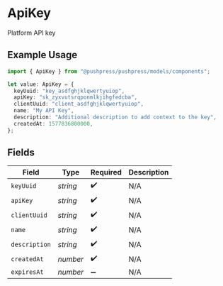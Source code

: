 # ApiKey

Platform API key

## Example Usage

```typescript
import { ApiKey } from "@pushpress/pushpress/models/components";

let value: ApiKey = {
  keyUuid: "key_asdfghjklqwertyuiop",
  apiKey: "sk_zyxvutsrqponmlkjihgfedcba",
  clientUuid: "client_asdfghjklqwertyuiop",
  name: "My API Key",
  description: "Additional description to add context to the key",
  createdAt: 1577836800000,
};
```

## Fields

| Field              | Type               | Required           | Description        |
| ------------------ | ------------------ | ------------------ | ------------------ |
| `keyUuid`          | *string*           | :heavy_check_mark: | N/A                |
| `apiKey`           | *string*           | :heavy_check_mark: | N/A                |
| `clientUuid`       | *string*           | :heavy_check_mark: | N/A                |
| `name`             | *string*           | :heavy_check_mark: | N/A                |
| `description`      | *string*           | :heavy_check_mark: | N/A                |
| `createdAt`        | *number*           | :heavy_check_mark: | N/A                |
| `expiresAt`        | *number*           | :heavy_minus_sign: | N/A                |